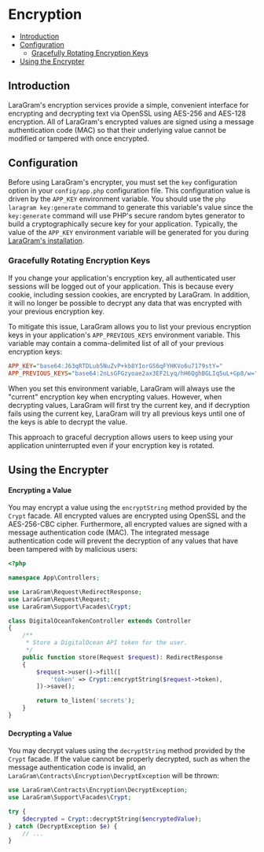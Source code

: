 # Encryption

- [Introduction](#introduction)
- [Configuration](#configuration)
    - [Gracefully Rotating Encryption Keys](#gracefully-rotating-encryption-keys)
- [Using the Encrypter](#using-the-encrypter)

<a name="introduction"></a>
## Introduction

LaraGram's encryption services provide a simple, convenient interface for encrypting and decrypting text via OpenSSL using AES-256 and AES-128 encryption. All of LaraGram's encrypted values are signed using a message authentication code (MAC) so that their underlying value cannot be modified or tampered with once encrypted.

<a name="configuration"></a>
## Configuration

Before using LaraGram's encrypter, you must set the `key` configuration option in your `config/app.php` configuration file. This configuration value is driven by the `APP_KEY` environment variable. You should use the `php laragram key:generate` command to generate this variable's value since the `key:generate` command will use PHP's secure random bytes generator to build a cryptographically secure key for your application. Typically, the value of the `APP_KEY` environment variable will be generated for you during [LaraGram's installation](/installation.md).

<a name="gracefully-rotating-encryption-keys"></a>
### Gracefully Rotating Encryption Keys

If you change your application's encryption key, all authenticated user sessions will be logged out of your application. This is because every cookie, including session cookies, are encrypted by LaraGram. In addition, it will no longer be possible to decrypt any data that was encrypted with your previous encryption key.

To mitigate this issue, LaraGram allows you to list your previous encryption keys in your application's `APP_PREVIOUS_KEYS` environment variable. This variable may contain a comma-delimited list of all of your previous encryption keys:

```ini
APP_KEY="base64:J63qRTDLub5NuZvP+kb8YIorGS6qFYHKVo6u7179stY="
APP_PREVIOUS_KEYS="base64:2nLsGFGzyoae2ax3EF2Lyq/hH6QghBGLIq5uL+Gp8/w="
```

When you set this environment variable, LaraGram will always use the "current" encryption key when encrypting values. However, when decrypting values, LaraGram will first try the current key, and if decryption fails using the current key, LaraGram will try all previous keys until one of the keys is able to decrypt the value.

This approach to graceful decryption allows users to keep using your application uninterrupted even if your encryption key is rotated.

<a name="using-the-encrypter"></a>
## Using the Encrypter

<a name="encrypting-a-value"></a>
#### Encrypting a Value

You may encrypt a value using the `encryptString` method provided by the `Crypt` facade. All encrypted values are encrypted using OpenSSL and the AES-256-CBC cipher. Furthermore, all encrypted values are signed with a message authentication code (MAC). The integrated message authentication code will prevent the decryption of any values that have been tampered with by malicious users:

```php
<?php

namespace App\Controllers;

use LaraGram\Request\RedirectResponse;
use LaraGram\Request\Request;
use LaraGram\Support\Facades\Crypt;

class DigitalOceanTokenController extends Controller
{
    /**
     * Store a DigitalOcean API token for the user.
     */
    public function store(Request $request): RedirectResponse
    {
        $request->user()->fill([
            'token' => Crypt::encryptString($request->token),
        ])->save();

        return to_listen('secrets');
    }
}
```

<a name="decrypting-a-value"></a>
#### Decrypting a Value

You may decrypt values using the `decryptString` method provided by the `Crypt` facade. If the value cannot be properly decrypted, such as when the message authentication code is invalid, an `LaraGram\Contracts\Encryption\DecryptException` will be thrown:

```php
use LaraGram\Contracts\Encryption\DecryptException;
use LaraGram\Support\Facades\Crypt;

try {
    $decrypted = Crypt::decryptString($encryptedValue);
} catch (DecryptException $e) {
    // ...
}
```
